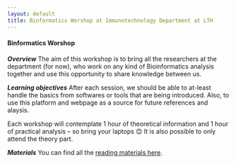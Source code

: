 ```yaml
---
layout: default
title: Binformatics Worshop at Immunotechnology Department at LTH
---
```


#### Binformatics Worshop

***Overview***
The aim of this workshop is to bring all the researchers at the department (for now), who work on any kind of Bioinformatics analysis together and use this opportunity to share knowledge between us.


***Learning objectives***
After each session, we should be able to at-least handle the basics from softwares or tools that are being introduced. Also, to use this platform and webpage as a source for future references and alaysis.

Each workshop will contemplate 1 hour of theoretical information and 1 hour of practical analysis – so bring your laptops 😊 It is also possible to only attend the theory part.

***Materials***
You can find all the [reading materials here][1].

[1]: reading_materials.md
